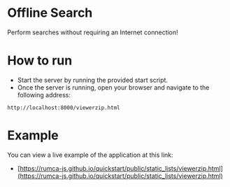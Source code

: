 # Offline Search

Perform searches without requiring an Internet connection!

# How to run

- Start the server by running the provided start script.
- Once the server is running, open your browser and navigate to the following address:
```
http://localhost:8000/viewerzip.html
```

# Example

You can view a live example of the application at this link:

 - [https://rumca-js.github.io/quickstart/public/static_lists/viewerzip.html](https://rumca-js.github.io/quickstart/public/static_lists/viewerzip.html)
